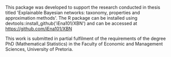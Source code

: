 This package was developed to support the research conducted in thesis titled 'Explainable Bayesian networks: taxonomy, properties and approximation methods'. The R package can be installed using devtools::install_github('iEna101/XBN') and can be accessed at https://github.com/iEna101/XBN

This work is submitted in partial fulfilment of the requirements of the degree PhD (Mathematical Statistics) in the Faculty of Economic and Management Sciences, University of Pretoria.
